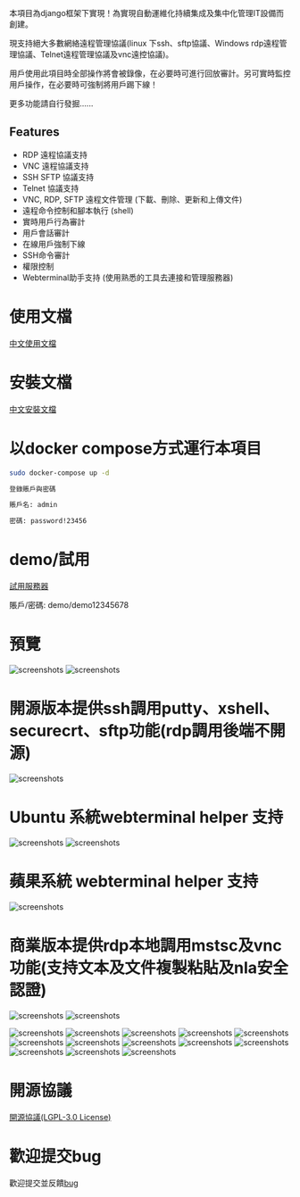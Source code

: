 本項目為django框架下實現！為實現自動運維化持續集成及集中化管理IT設備而創建。

現支持絕大多數網絡遠程管理協議(linux 下ssh、sftp協議、Windows rdp遠程管理協議、Telnet遠程管理協議及vnc遠控協議)。

用戶使用此項目時全部操作將會被錄像，在必要時可進行回放審計。另可實時監控用戶操作，在必要時可強制將用戶踢下線！

更多功能請自行發掘......

## Features

- RDP 遠程協議支持
- VNC 遠程協議支持
- SSH SFTP 協議支持
- Telnet 協議支持
- VNC, RDP, SFTP 遠程文件管理 (下載、刪除、更新和上傳文件)
- 遠程命令控制和腳本執行 (shell)
- 實時用戶行為審計
- 用戶會話審計
- 在線用戶強制下線
- SSH命令審計
- 權限控制
- Webterminal助手支持 (使用熟悉的工具去連接和管理服務器)

# 使用文檔

[中文使用文檔](./manual_zht.md)

# 安裝文檔

[中文安裝文檔](./install_zht.md)

# 以docker compose方式運行本項目

```sh
sudo docker-compose up -d

登錄賬戶與密碼

賬戶名: admin

密碼: password!23456
```

# demo/試用 

[試用服務器](http://193.112.194.114:8000/)

賬戶/密碼: demo/demo12345678

# 預覽
![screenshots](../screenshots/screenshots1.png  "screenshots")
![screenshots](../screenshots/screenshots2.gif  "screenshots")

# 開源版本提供ssh調用putty、xshell、securecrt、sftp功能(rdp調用後端不開源)
![screenshots](../screenshots/screenshots9.gif  "screenshots")
# Ubuntu 系統webterminal helper 支持
![screenshots](../screenshots/screenshotslinux1.gif  "screenshots")
![screenshots](../screenshots/screenshotslinux2.gif  "screenshots")
# 蘋果系統 webterminal helper 支持
![screenshots](../screenshots/screenshotsmac.gif  "screenshots")
# 商業版本提供rdp本地調用mstsc及vnc功能(支持文本及文件複製粘貼及nla安全認證)
![screenshots](../screenshots/screenshotmstsc.gif  "screenshots")
![screenshots](../screenshots/screenshotvnc.gif  "screenshots")

![screenshots](../screenshots/screenshots3.gif  "screenshots")
![screenshots](../screenshots/screenshots4.gif  "screenshots")
![screenshots](../screenshots/screenshots2.png  "screenshots")
![screenshots](../screenshots/screenshots5.gif  "screenshots")
![screenshots](../screenshots/screenshots3.png  "screenshots")
![screenshots](../screenshots/screenshots4.png  "screenshots")
![screenshots](../screenshots/screenshots5.png  "screenshots")
![screenshots](../screenshots/screenshots6.png  "screenshots")
![screenshots](../screenshots/screenshots7.png  "screenshots")
![screenshots](../screenshots/screenshots8.png  "screenshots")
![screenshots](../screenshots/screenshots6.gif  "screenshots")
![screenshots](../screenshots/screenshots7.gif  "screenshots")
![screenshots](../screenshots/screenshots8.gif  "screenshots")

# 開源協議

[開源協議(LGPL-3.0 License)](../LICENSE)


# 歡迎提交bug
歡迎提交並反饋[bug](https://github.com/jimmy201602/webterminal/issues/new)
